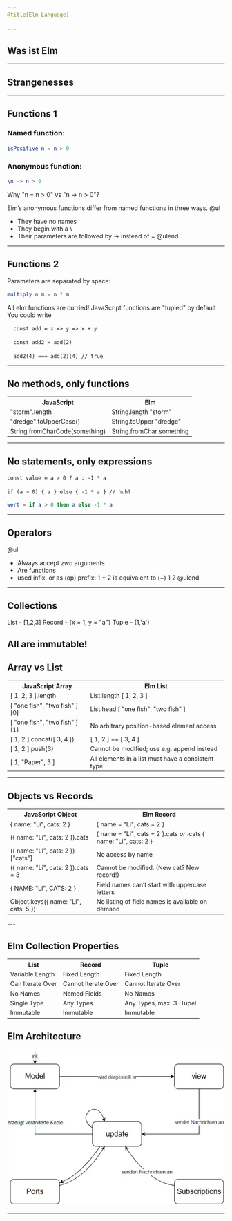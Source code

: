 ```yaml
---
@title[Elm Language]

---
```

## Was ist Elm
---
## Strangenesses
---
## Functions 1

### Named function:
```elm
isPositive n = n > 0
```

### Anonymous function:
```elm
\n -> n > 0
```

Why "n = n > 0" vs "n -> n > 0"?

Elm’s anonymous functions differ from named functions in three ways.
@ul
- They have no names
- They begin with a \
- Their parameters are followed by -> instead of =
@ulend

---
## Functions 2

Parameters are separated by space:

```elm
multiply n m = n * m
``` 

All elm functions are curried!
JavaScript functions are "tupled" by default
You could write

```JS
  const add = x => y => x + y

  const add2 = add(2)

  add2(4) === add(2)(4) // true
```

---

## No methods, only functions

<table>
  <tr>
    <th>JavaScript</th>
    <th>Elm</th>
  </tr>
  <tr>
    <td>"storm".length</td>
    <td>String.length "storm"</td>
  </tr>
  <tr>
    <td>"dredge".toUpperCase()</td>
    <td>String.toUpper "dredge"</td>
  </tr>
  <tr>
    <td>String.fromCharCode(something)</td>
    <td>String.fromChar something</td>
  </tr>
</table>
 

---

## No statements, only expressions

```JS
const value = a > 0 ? a : -1 * a

if (a > 0) { a } else { -1 * a } // huh?
```

```elm
wert = if a > 0 then a else -1 * a
``` 
---

## Operators

@ul
- Always accept zwo arguments
- Are functions
- used infix, or as (op) prefix:
  1 + 2 is equivalent to (+) 1 2
@ulend

---

## Collections

List - [1,2,3]
Record - {x = 1, y = "a"}
Tuple - (1,'a')

All are immutable!
---

## Array vs List

<table>
  <tr>
    <th>JavaScript Array</th>
    <th>Elm List</th>
  </tr>
  <tr>
    <td>[ 1, 2, 3 ].length</td>
    <td>List.length [ 1, 2, 3 ]</td>
  </tr>
  <tr>
    <td>[ "one fish", "two fish" ][0]</td>
    <td>List.head [ "one fish", "two fish" ]</td>
  </tr>
  <tr>
    <td>[ "one fish", "two fish" ][1]</td>
    <td>No arbitrary position-based element access</td>
  </tr>
  <tr>
    <td>[ 1, 2 ].concat([ 3, 4 ])</td>
    <td> [ 1, 2 ] ++ [ 3, 4 ]</td>
  </tr>
  <tr>
    <td>[ 1, 2 ].push(3)</td>
    <td> Cannot be modified; use e.g. append instead</td>
  </tr>
  <tr>
    <td>[ 1, "Paper", 3 ]</td>
    <td>All elements in a list must have a consistent type</td>
  </tr>
</table>

---

## Objects vs Records

<table>
  <tr>
    <th>JavaScript Object</th>
    <th>Elm Record</th>
  </tr>
  <tr>
    <td>{ name: "Li", cats: 2 }</td>
    <td>{ name = "Li", cats = 2 }</td>
  </tr>
  <tr>
    <td>({ name: "Li", cats: 2 }).cats</td>
    <td>{ name = "Li", cats = 2 }.cats <em>or</em> .cats { name: "Li", cats: 2 } </td>
  </tr>
  <tr>
    <td>({ name: "Li", cats: 2 })["cats"]</td>
    <td>No access by name</td>
  </tr>
  <tr>
    <td>({ name: "Li", cats: 2 }).cats = 3</td>
    <td>Cannot be modified. (New cat? New record!)</td>
  </tr>
  <tr>
    <td>{ NAME: "Li", CATS: 2 }</td>
    <td>Field names can’t start with uppercase letters</td>
  </tr>
  <tr>
    <td>Object.keys({ name: "Li", cats: 5 })</td>
    <td>No listing of field names is available on demand</td>
  </tr>
</table>
---

## Elm Collection Properties

<table>
  <tr>
    <th>List</th>
    <th>Record</th>
    <th>Tuple</th>
  </tr>
  <tr>
    <td>Variable Length</td>
    <td>Fixed Length</td>
    <td>Fixed Length</td>
  </tr>
  <tr>
    <td>Can Iterate Over</td>
    <td>Cannot Iterate Over</td>
    <td>Cannot Iterate Over</td>
  </tr>
  <tr>
    <td>No Names</td>
    <td>Named Fields</td>
    <td>No Names</td>
  </tr>
  <tr>
    <td>Single Type</td>
    <td>Any Types</td>
    <td>Any Types, max. 3-Tupel</td>
  </tr>
  <tr>
    <td>Immutable</td>
    <td>Immutable</td>
    <td>Immutable</td>
  </tr>
</table

---

## Elm Architecture

![](assets/img/elm-architecture.png)

---
